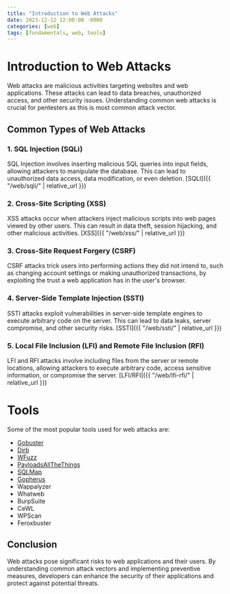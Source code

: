```yaml
---
title: "Introduction to Web Attacks"
date: 2023-12-12 12:00:00 -0000
categories: [web]
tags: [fundamentals, web, tools]
---
```


# Introduction to Web Attacks

Web attacks are malicious activities targeting websites and web applications. These attacks can lead to data breaches, unauthorized access, and other security issues. Understanding common web attacks is crucial for pentesters as this is most common attack vector.

## Common Types of Web Attacks

### 1. SQL Injection (SQLi)
SQL Injection involves inserting malicious SQL queries into input fields, allowing attackers to manipulate the database. This can lead to unauthorized data access, data modification, or even deletion.
[SQLI]({{ "/web/sqli/" | relative_url }})

### 2. Cross-Site Scripting (XSS)
XSS attacks occur when attackers inject malicious scripts into web pages viewed by other users. This can result in data theft, session hijacking, and other malicious activities.
[XSS]({{ "/web/xss/" | relative_url }})

### 3. Cross-Site Request Forgery (CSRF)
CSRF attacks trick users into performing actions they did not intend to, such as changing account settings or making unauthorized transactions, by exploiting the trust a web application has in the user's browser.

### 4. Server-Side Template Injection (SSTI)
SSTI attacks exploit vulnerabilities in server-side template engines to execute arbitrary code on the server. This can lead to data leaks, server compromise, and other security risks.
[SSTI]({{ "/web/ssti/" | relative_url }})

### 5. Local File Inclusion (LFI) and Remote File Inclusion (RFI)
LFI and RFI attacks involve including files from the server or remote locations, allowing attackers to execute arbitrary code, access sensitive information, or compromise the server.
[LFI/RFI]({{ "/web/lfi-rfi/" | relative_url }})

# Tools

Some of the most popular tools used for web attacks are:

 - [Gobuster](https://www.kali.org/tools/gobuster/)
 - [Dirb](https://www.kali.org/tools/dirb/)
 - [WFuzz](https://www.kali.org/tools/wfuzz/)
 - [PayloadsAllTheThings](https://github.com/swisskyrepo/PayloadsAllTheThings)
 - [SQLMap](https://github.com/sqlmapproject/sqlmap)
 - [Gopherus](https://github.com/tarunkant/Gopherus)
 - Wappalyzer
 - Whatweb
 - BurpSuite
 - CeWL
 - WPScan 
 - Feroxbuster

## Conclusion

Web attacks pose significant risks to web applications and their users. By understanding common attack vectors and implementing preventive measures, developers can enhance the security of their applications and protect against potential threats.

